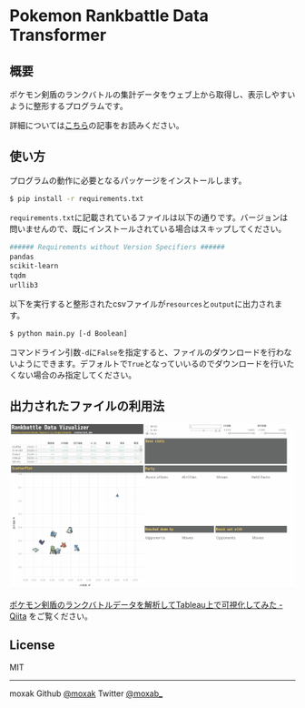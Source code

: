 # Pokemon Rankbattle Data Transformer

## 概要

ポケモン剣盾のランクバトルの集計データをウェブ上から取得し、表示しやすいように整形するプログラムです。

詳細については[こちら](https://qiita.com/b_aka/items/7d2b768dfa7817f34fc2)の記事をお読みください。

## 使い方

プログラムの動作に必要となるパッケージをインストールします。

```bash
$ pip install -r requirements.txt
```

`requirements.txt`に記載されているファイルは以下の通りです。バージョンは問いませんので、既にインストールされている場合はスキップしてください。

```bash
###### Requirements without Version Specifiers ######
pandas
scikit-learn
tqdm
urllib3
```

以下を実行すると整形されたcsvファイルが`resources`と`output`に出力されます。

```bash
$ python main.py [-d Boolean]
```

コマンドライン引数`-d`に`False`を指定すると、ファイルのダウンロードを行わないようにできます。デフォルトで`True`となっていいるのでダウンロードを行いたくない場合のみ指定してください。

## 出力されたファイルの利用法

![gif](.\docs\images\gif2.gif)

[ポケモン剣盾のランクバトルデータを解析してTableau上で可視化してみた - Qiita](https://qiita.com/b_aka/items/7d2b768dfa7817f34fc2) をご覧ください。

## License

MIT 

--------

moxak Github [@moxak](https://github.com/moxak) Twitter [@moxab_](https://twitter.com/moxab_)

